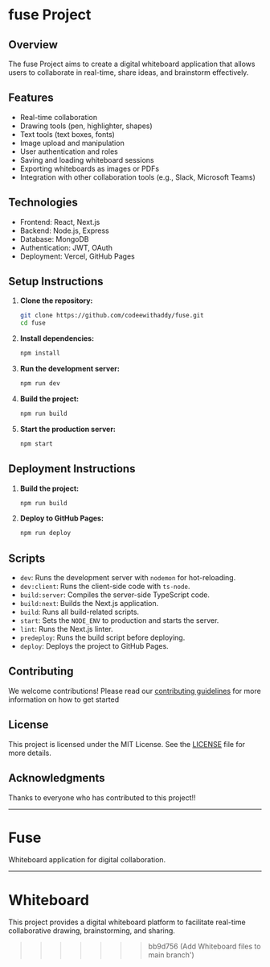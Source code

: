# fuse Project

## Overview
The fuse Project aims to create a digital whiteboard application that allows users to collaborate in real-time, share ideas, and brainstorm effectively.

## Features
- Real-time collaboration
- Drawing tools (pen, highlighter, shapes)
- Text tools (text boxes, fonts)
- Image upload and manipulation
- User authentication and roles
- Saving and loading whiteboard sessions
- Exporting whiteboards as images or PDFs
- Integration with other collaboration tools (e.g., Slack, Microsoft Teams)

## Technologies
- Frontend: React, Next.js
- Backend: Node.js, Express
- Database: MongoDB
- Authentication: JWT, OAuth
- Deployment: Vercel, GitHub Pages

## Setup Instructions

1. **Clone the repository:**
    ```bash
    git clone https://github.com/codeewithaddy/fuse.git
    cd fuse
    ```

2. **Install dependencies:**
    ```bash
    npm install
    ```

3. **Run the development server:**
    ```bash
    npm run dev
    ```


4. **Build the project:**
    ```bash
    npm run build
    ```

5. **Start the production server:**
    ```bash
    npm start
    ```

## Deployment Instructions

1. **Build the project:**
    ```bash
    npm run build
    ```

2. **Deploy to GitHub Pages:**
    ```bash
    npm run deploy
    ```

## Scripts

- `dev`: Runs the development server with `nodemon` for hot-reloading.
- `dev:client`: Runs the client-side code with `ts-node`.
- `build:server`: Compiles the server-side TypeScript code.
- `build:next`: Builds the Next.js application.
- `build`: Runs all build-related scripts.
- `start`: Sets the `NODE_ENV` to production and starts the server.
- `lint`: Runs the Next.js linter.
- `predeploy`: Runs the build script before deploying.
- `deploy`: Deploys the project to GitHub Pages.

## Contributing
We welcome contributions! Please read our [contributing guidelines](CONTRIBUTING.md) for more information on how to get started

## License
This project is licensed under the MIT License. See the [LICENSE](LICENSE) file for more details.

## Acknowledgments
Thanks to everyone who has contributed to this project!!

---

# Fuse

Whiteboard application for digital collaboration.


---

# Whiteboard
This project provides a digital whiteboard platform to facilitate real-time collaborative drawing, brainstorming, and sharing.

>>>>>>> bb9d756 (Add Whiteboard files to main branch')
